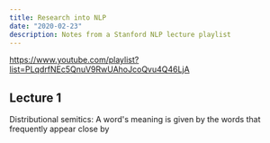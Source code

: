 ```yaml
---
title: Research into NLP
date: "2020-02-23"
description: Notes from a Stanford NLP lecture playlist
---
```


https://www.youtube.com/playlist?list=PLqdrfNEc5QnuV9RwUAhoJcoQvu4Q46LjA

## Lecture 1



Distributional semitics: A word's meaning is given  by the words that frequently appear close by

